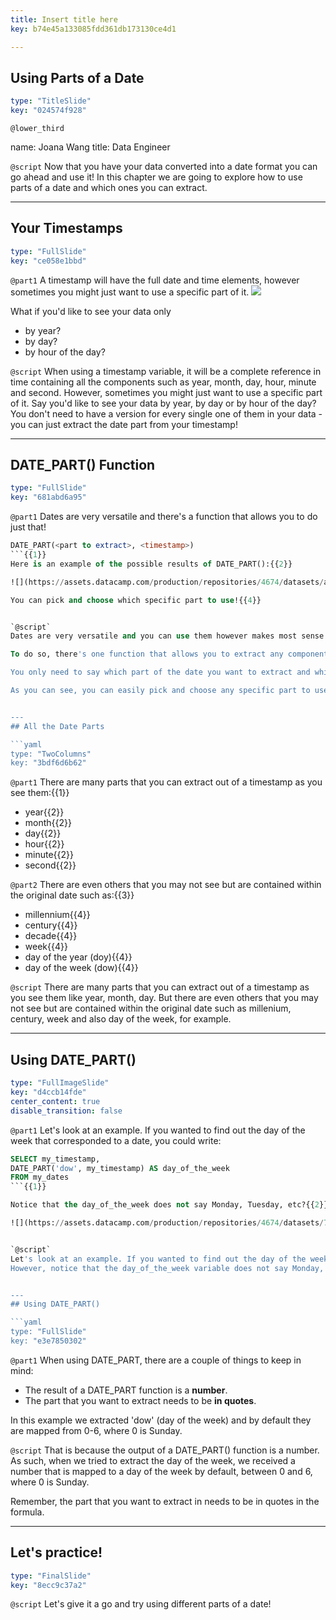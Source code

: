 ```yaml
---
title: Insert title here
key: b74e45a133085fdd361db173130ce4d1

---
```

## Using Parts of a Date

```yaml
type: "TitleSlide"
key: "024574f928"
```

`@lower_third`

name: Joana Wang
title: Data Engineer


`@script`
Now that you have your data converted into a date format you can go ahead and use it!
In this chapter we are going to explore how to use parts of a date and which ones you can extract.


---
## Your Timestamps

```yaml
type: "FullSlide"
key: "ce058e1bbd"
```

`@part1`
A timestamp will have the full date and time elements, however sometimes you might just want to use a specific part of it.
![](https://assets.datacamp.com/production/repositories/4674/datasets/87e0ed5ea1f52f2975536ab7d0a1d348c57b5ce5/timestamp.png)

What if you'd like to see your data only 
- by year?
- by day?
- by hour of the day?


`@script`
When using a timestamp variable, it will be a complete reference in time containing all the components such as year, month, day, hour, minute and second.
However, sometimes you might just want to use a specific part of it. Say you'd like to see your data by year, by day or by hour of the day? You don't need to have a version for every single one of them in your data - you can just extract the date part from your timestamp!


---
## DATE_PART() Function

```yaml
type: "FullSlide"
key: "681abd6a95"
```

`@part1`
Dates are very versatile and there's a function that allows you to do just that!

```SQL
DATE_PART(<part to extract>, <timestamp>)
```{{1}}
Here is an example of the possible results of DATE_PART():{{2}}

![](https://assets.datacamp.com/production/repositories/4674/datasets/a0115356349d08c176d956630e2287d82a6ba87a/date_part%20table.png){{3}}

You can pick and choose which specific part to use!{{4}}


`@script`
Dates are very versatile and you can use them however makes most sense for your analysis.

To do so, there's one function that allows you to extract any component of the date called DATE_PART().

You only need to say which part of the date you want to extract and which date to get it from and it will return only that.

As you can see, you can easily pick and choose any specific part to use!


---
## All the Date Parts

```yaml
type: "TwoColumns"
key: "3bdf6d6b62"
```

`@part1`
There are many parts that you can extract out of a timestamp as you see them:{{1}}
- year{{2}}
- month{{2}}
- day{{2}}
- hour{{2}}
- minute{{2}}
- second{{2}}


`@part2`
There are even others that you may not see but are contained within the original date such as:{{3}}
- millennium{{4}}
- century{{4}}
- decade{{4}}
- week{{4}}
- day of the year (doy){{4}}
- day of the week (dow){{4}}


`@script`
There are many parts that you can extract out of a timestamp as you see them like year, month, day.
But there are even others that you may not see but are contained within the original date such as millenium, century, week and also day of the week, for example.


---
## Using DATE_PART()

```yaml
type: "FullImageSlide"
key: "d4ccb14fde"
center_content: true
disable_transition: false
```

`@part1`
Let's look at an example. If you wanted to find out the day of the week that corresponded to a date, you could write:
```SQL
SELECT my_timestamp,
DATE_PART('dow', my_timestamp) AS day_of_the_week
FROM my_dates
```{{1}}

Notice that the day_of_the_week does not say Monday, Tuesday, etc?{{2}}

![](https://assets.datacamp.com/production/repositories/4674/datasets/71ce80576f161b25a95ef9669f942509200372cd/day_of_week.png){{2}}


`@script`
Let's look at an example. If you wanted to find out the day of the week that corresponded to a date, you could write the following.
However, notice that the day_of_the_week variable does not say Monday, Tuesday, etc?


---
## Using DATE_PART()

```yaml
type: "FullSlide"
key: "e3e7850302"
```

`@part1`
When using DATE_PART, there are a couple of things to keep in mind:
- The result of a DATE_PART function is a **number**.
- The part that you want to extract needs to be **in quotes**.


In this example we extracted 'dow' (day of the week) and by default they are mapped from 0-6, where 0 is Sunday.


`@script`
That is because the output of a DATE_PART() function is a number. As such, when we tried to extract the day of the week, we received a number that is mapped to a day of the week by default, between 0 and 6, where 0 is Sunday.

Remember, the part that you want to extract in needs to be in quotes in the formula.


---
## Let's practice!

```yaml
type: "FinalSlide"
key: "8ecc9c37a2"
```

`@script`
Let's give it a go and try using different parts of a date!

